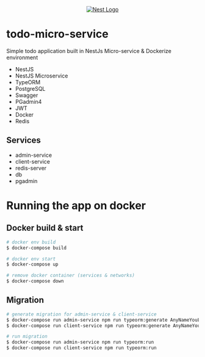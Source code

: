 <p align="center">
  <a href="#" target="_blank"> <img src="https://blog.logrocket.com/wp-content/uploads/2020/02/scalable-websockets-nestjs-redis.jpeg" alt="Nest Logo" /></a>
</p>

# todo-micro-service
Simple todo application built in NestJs Micro-service & Dockerize environment
* NestJS
* NestJS Microservice
* TypeORM
* PostgreSQL
* Swagger
* PGadmin4
* JWT
* Docker
* Redis

## Services
* admin-service
* client-service
* redis-server
* db
* pgadmin

# Running the app on docker
## Docker build & start
```bash
# docker env build
$ docker-compose build

# docker env start
$ docker-compose up

# remove docker container (services & networks)
$ docker-compose down
```
## Migration

```bash
# generate migration for admin-service & client-service
$ docker-compose run admin-service npm run typeorm:generate AnyNameYouLike
$ docker-compose run client-service npm run typeorm:generate AnyNameYouLike

# run migration
$ docker-compose run admin-service npm run typeorm:run
$ docker-compose run client-service npm run typeorm:run
```
